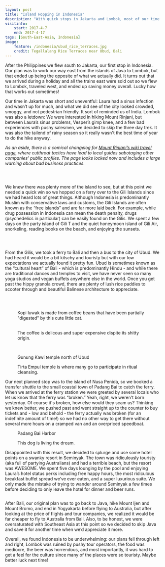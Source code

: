```yaml
---
layout: post
title: "Island Hopping in Indonesia"
description: "With quick stops in Jakarta and Lombok, most of our time in Indonesia was spent on the Gili Islands and Bali."
visitinfo:
    start: 2017-4-7
    end: 2017-4-17
tags: [South-East-Asia, Indonesia]
image:
    feature: /indonesia/ubud_rice_terraces.jpg
    credit: Tegallalang Rice Terraces near Ubud, Bali
---
```


After the Philippines we flew south to Jakarta, our first stop in Indonesia. Our plan was to work our way east from the islands of Java to Lombok, but that ended up being the opposite of what we actually did. It turns out that we arrived during a holiday and all the trains east were sold out so we flew to Lombok, traveled west, and ended up saving money overall. Lucky how that works out sometimes!

Our time in Jakarta was short and uneventful: Laura had a sinus infection and wasn’t up for much, and what we did see of the city looked crowded, smoggy, and not pedestrian friendly. It sort of reminded us of India. Lombok was also a letdown: We were interested in hiking Mount Rinjani, but between Laura’s sinus problems, Vesper’s gimp knee, and a few bad experiences with pushy salesmen, we decided to skip the three day trek. It was also the tailend of rainy season so it really wasn't the best time of year to do the hike anyway.

*As an aside, there is a comical changelog for [Mount Rinjani’s wiki travel page](https://wikitravel.org/wiki/en/index.php?title=Mount_Rinjani&action=history), where cutthroat tactics have lead to local guides sabotaging other companies’ public profiles. The page looks locked now and includes a large warning about bad business practices.*

<figure class="half">
    <a href="/images/indonesia/bintang.jpg"><img src="/images/indonesia/bintang.jpg" alt=""></a>
    <a href="/images/indonesia/lombok_boat.jpg"><img src="/images/indonesia/lombok_boat.jpg" alt=""></a>
</figure>

<figure>
    <a href="/images/indonesia/senaru_pano.jpg"><img src="/images/indonesia/senaru_pano.jpg" alt=""></a>
</figure>

We knew there was plenty more of the island to see, but at this point we needed a quick win so we hopped on a ferry over to the Gili Islands since we had heard lots of great things. Although Indonesia is predominantly Muslim with conservative laws and customs, the Gili Islands are often known as the “free islands” and are far more laid back. For example, while drug possession in Indonesia can mean the death penalty, drugs (psychedelics in particular) can be easily found on the Gilis. We spent a few days on the party island of Gili T and the quiet honeymoon island of Gili Air, snorkeling, reading books on the beach, and enjoying the sunsets.

<figure class="half">
    <a href="/images/indonesia/boat_anchor.jpg"><img src="/images/indonesia/boat_anchor.jpg" alt=""></a>
    <a href="/images/indonesia/fish.jpg"><img src="/images/indonesia/fish.jpg" alt=""></a>
</figure>

<figure>
    <a href="/images/indonesia/gili_sunset.jpg"><img src="/images/indonesia/gili_sunset.jpg" alt=""></a>
</figure>

From the Gilis, we took a ferry to Bali and then a bus to the city of Ubud. We had heard it would be a bit kitschy and touristy but with our low expectations we actually found it pretty fun. Ubud is sometimes known as the “cultural heart” of Bali - which is predominantly Hindu - and while there are traditional dances and temples to visit, we have never seen so many yoga studios and vegan buffets anywhere else in the world. Once you get past the hippy granola crowd, there are plenty of lush rice paddies to scooter through and beautiful Balinese architecture to appreciate.

<figure>
    <a href="/images/indonesia/bali_sculpture3.jpg"><img src="/images/indonesia/bali_sculpture3.jpg" alt=""></a>
</figure>

<figure class="half">
    <a href="/images/indonesia/hindu_building.jpg"><img src="/images/indonesia/hindu_building.jpg" alt=""></a>
    <a href="/images/indonesia/bali_sculpture2.jpg"><img src="/images/indonesia/bali_sculpture2.jpg" alt=""></a>
</figure>

<figure>
    <a href="/images/indonesia/cat.jpg"><img src="/images/indonesia/cat.jpg" alt=""></a>
    <figcaption>Kopi luwak is made from coffee beans that have been partially "digested" by this cute little cat.</figcaption>
</figure>

<figure class="half">
    <a href="/images/indonesia/cat_poo_chino.jpg"><img src="/images/indonesia/cat_poo_chino.jpg" alt=""></a>
    <a href="/images/indonesia/coffee_and_tea_samples.jpg"><img src="/images/indonesia/coffee_and_tea_samples.jpg" alt=""></a>
    <figcaption>The coffee is delicous and super expensive dispite its shitty origin.</figcaption>
</figure>

<figure>
    <a href="/images/indonesia/temple3.jpg"><img src="/images/indonesia/temple3.jpg" alt=""></a>
</figure>

<figure class="half">
    <a href="/images/indonesia/temple.jpg"><img src="/images/indonesia/temple.jpg" alt=""></a>
    <a href="/images/indonesia/temple2.jpg"><img src="/images/indonesia/temple2.jpg" alt=""></a>
    <figcaption>Gunung Kawi temple north of Ubud</figcaption>
</figure>

<figure>
    <a href="/images/indonesia/water_ceremony2.jpg"><img src="/images/indonesia/water_ceremony2.jpg" alt=""></a>
    <figcaption>Tirta Empul temple is where many go to participate in ritual cleansing.</figcaption>
</figure>

Our next planned stop was to the island of Nusa Penida, so we booked a transfer shuttle to the small coastal town of Padang Bai to catch the ferry. When we arrived at the ferry station we were greeted by several locals who let us know that the ferry was “broken.” Yeah, right, we weren't born yesterday. Of course it's broken, how else would they scam us? Thinking we knew better, we pushed past and went straight up to the counter to buy tickets and - low and behold - the ferry actually was broken (for an indefinite amount of time!) so we had no other way to get there without several more hours on a cramped van and an overpriced speedboat.

<figure>
    <a href="/images/indonesia/padang_bai_harbor.jpg"><img src="/images/indonesia/padang_bai_harbor.jpg" alt=""></a>
    <figcaption>Padang Bai Harbor</figcaption>
</figure>
<figure>
    <a href="/images/indonesia/blue_lagoon.jpg"><img src="/images/indonesia/blue_lagoon.jpg" alt=""></a>
    <figcaption>This dog is living the dream.</figcaption>
</figure>

Disappointed with this result, we decided to splurge and use some hotel points on a swanky resort in Seminyak. The town was ridiculously touristy (aka full of partying Australians) and had a terrible beach, but the resort was AWESOME. We spent five days lounging by the pool and enjoying Laura’s hotel status perks including free happy hours, the most ridiculous breakfast buffet spread we’ve ever eaten, and a super luxurious suite. We only made the mistake of trying to wander around Seminyak a few times before deciding to only leave the hotel for dinner and beer runs.

<figure>
    <a href="/images/indonesia/pool_selfie.jpg"><img src="/images/indonesia/pool_selfie.jpg" alt=""></a>
</figure>

After Bali, our original plan was to go back to Java, hike Mount Ijen and Mount Bromo, and end in Yogyakarta before flying to Australia, but after looking at the price of flights and tour companies, we realized it would be far cheaper to fly to Australia from Bali. Also, to be honest, we were oversaturated with Southeast Asia at this point so we decided to skip Java and save it for another time when we’d appreciate it more.

Overall, we found Indonesia to be underwhelming: our plans fell through left and right, Lombok was ruined by pushy tour operators, the food was mediocre, the beer was horrendous, and most importantly, it was hard to get a feel for the culture since many of the places were so touristy. Maybe better luck next time!

